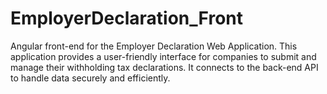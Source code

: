 # EmployerDeclaration_Front
Angular front-end for the Employer Declaration Web Application.  This application provides a user-friendly interface for companies to submit and manage their withholding tax declarations.  It connects to the back-end API to handle data securely and efficiently.
